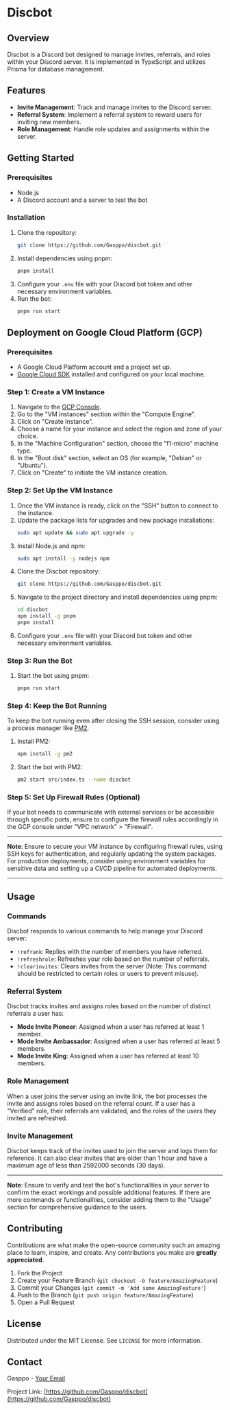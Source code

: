 # Discbot

## Overview

Discbot is a Discord bot designed to manage invites, referrals, and roles within your Discord server. It is implemented in TypeScript and utilizes Prisma for database management.

## Features

- **Invite Management**: Track and manage invites to the Discord server.
- **Referral System**: Implement a referral system to reward users for inviting new members.
- **Role Management**: Handle role updates and assignments within the server.

## Getting Started

### Prerequisites

- Node.js
- A Discord account and a server to test the bot

### Installation

1. Clone the repository:
   ```sh
   git clone https://github.com/Gasppo/discbot.git
   ```
2. Install dependencies using pnpm:
   ```sh
   pnpm install
   ```
3. Configure your `.env` file with your Discord bot token and other necessary environment variables.
4. Run the bot:
   ```sh
   pnpm run start
   ```

## Deployment on Google Cloud Platform (GCP)

### Prerequisites

- A Google Cloud Platform account and a project set up.
- [Google Cloud SDK](https://cloud.google.com/sdk/docs/install) installed and configured on your local machine.

### Step 1: Create a VM Instance

1. Navigate to the [GCP Console](https://console.cloud.google.com/).
2. Go to the "VM instances" section within the "Compute Engine".
3. Click on "Create Instance".
4. Choose a name for your instance and select the region and zone of your choice.
5. In the "Machine Configuration" section, choose the "f1-micro" machine type.
6. In the "Boot disk" section, select an OS (for example, "Debian" or "Ubuntu").
7. Click on "Create" to initiate the VM instance creation.

### Step 2: Set Up the VM Instance

1. Once the VM instance is ready, click on the "SSH" button to connect to the instance.
2. Update the package lists for upgrades and new package installations:
   ```sh
   sudo apt update && sudo apt upgrade -y
   ```
3. Install Node.js and npm:
   ```sh
   sudo apt install -y nodejs npm
   ```
4. Clone the Discbot repository:
   ```sh
   git clone https://github.com/Gasppo/discbot.git
   ```
5. Navigate to the project directory and install dependencies using pnpm:
   ```sh
   cd discbot
   npm install -g pnpm
   pnpm install
   ```
6. Configure your `.env` file with your Discord bot token and other necessary environment variables.

### Step 3: Run the Bot

1. Start the bot using pnpm:
   ```sh
   pnpm run start
   ```
   
### Step 4: Keep the Bot Running

To keep the bot running even after closing the SSH session, consider using a process manager like [PM2](https://pm2.keymetrics.io/).

1. Install PM2:
   ```sh
   npm install -g pm2
   ```
2. Start the bot with PM2:
   ```sh
   pm2 start src/index.ts --name discbot
   ```
   
### Step 5: Set Up Firewall Rules (Optional)

If your bot needs to communicate with external services or be accessible through specific ports, ensure to configure the firewall rules accordingly in the GCP console under "VPC network" > "Firewall".

---

**Note**: Ensure to secure your VM instance by configuring firewall rules, using SSH keys for authentication, and regularly updating the system packages. For production deployments, consider using environment variables for sensitive data and setting up a CI/CD pipeline for automated deployments.

---

## Usage

### Commands

Discbot responds to various commands to help manage your Discord server:

- `!refrank`: Replies with the number of members you have referred.
- `!refreshrole`: Refreshes your role based on the number of referrals.
- `!clearinvites`: Clears invites from the server (Note: This command should be restricted to certain roles or users to prevent misuse).

### Referral System

Discbot tracks invites and assigns roles based on the number of distinct referrals a user has:

- **Mode Invite Pioneer**: Assigned when a user has referred at least 1 member.
- **Mode Invite Ambassador**: Assigned when a user has referred at least 5 members.
- **Mode Invite King**: Assigned when a user has referred at least 10 members.

### Role Management

When a user joins the server using an invite link, the bot processes the invite and assigns roles based on the referral count. If a user has a "Verified" role, their referrals are validated, and the roles of the users they invited are refreshed.

### Invite Management

Discbot keeps track of the invites used to join the server and logs them for reference. It can also clear invites that are older than 1 hour and have a maximum age of less than 2592000 seconds (30 days).

---

**Note**: Ensure to verify and test the bot's functionalities in your server to confirm the exact workings and possible additional features. If there are more commands or functionalities, consider adding them to the "Usage" section for comprehensive guidance to the users.

## Contributing

Contributions are what make the open-source community such an amazing place to learn, inspire, and create. Any contributions you make are **greatly appreciated**.

1. Fork the Project
2. Create your Feature Branch (`git checkout -b feature/AmazingFeature`)
3. Commit your Changes (`git commit -m 'Add some AmazingFeature'`)
4. Push to the Branch (`git push origin feature/AmazingFeature`)
5. Open a Pull Request

## License

Distributed under the MIT License. See `LICENSE` for more information.

## Contact

Gasppo - [Your Email](mailto:garciagb24@gmail.com)

Project Link: [https://github.com/Gasppo/discbot](https://github.com/Gasppo/discbot)
